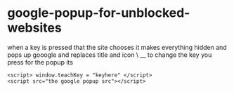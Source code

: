 # google-popup-for-unblocked-websites
when a key is pressed that the site chooses it makes everything hidden and pops up gooogle and replaces title and icon \\
__
to change the key you press for the popup its
```
<script> window.teachKey = "keyhere" </script>
<script src="the google popup src"></script>
```
